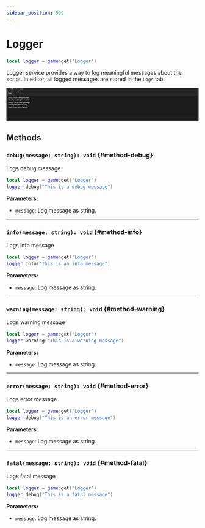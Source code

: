 ```yaml
---
sidebar_position: 999
---
```


# Logger

```lua
local logger = game:get('Logger')
```

Logger service provides a way to log meaningful messages about the script. In editor, all logged messages are stored in the `Logs` tab:

![Logger](./img/logger.png)

## Methods

### `debug(message: string): void` {#method-debug}

Logs debug message

```lua
local logger = game:get("Logger")
logger.debug("This is a debug message")
```

**Parameters:**

- `message`: Log message as string.

---

### `info(message: string): void` {#method-info}

Logs info message

```lua
local logger = game:get("Logger")
logger.info("This is an info message")
```

**Parameters:**

- `message`: Log message as string.

---

### `warning(message: string): void` {#method-warning}

Logs warning message

```lua
local logger = game:get("Logger")
logger.warning("This is a warning message")
```

**Parameters:**

- `message`: Log message as string.

---

### `error(message: string): void` {#method-error}

Logs error message

```lua
local logger = game:get("Logger")
logger.debug("This is an error message")
```

**Parameters:**

- `message`: Log message as string.

---

### `fatal(message: string): void` {#method-fatal}

Logs fatal message

```lua
local logger = game:get("Logger")
logger.debug("This is a fatal message")
```

**Parameters:**

- `message`: Log message as string.
